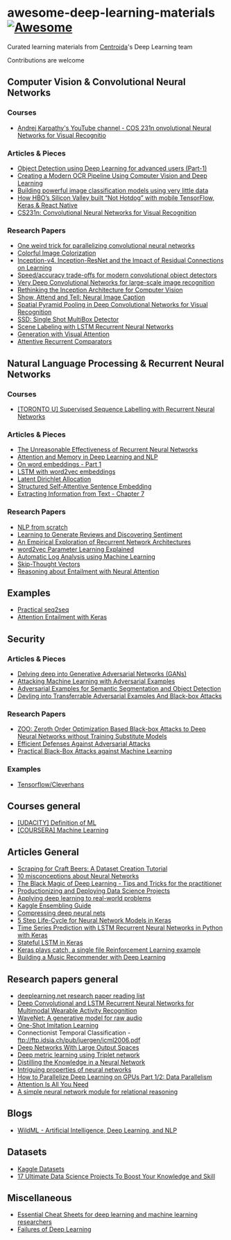 # awesome-deep-learning-materials [![Awesome](https://cdn.rawgit.com/sindresorhus/awesome/d7305f38d29fed78fa85652e3a63e154dd8e8829/media/badge.svg)](https://github.com/sindresorhus/awesome)

Curated learning materials from [Centroida](https://github.com/Centroida)'s Deep Learning team

Contributions are welcome

## Computer Vision & Convolutional Neural Networks

### Courses
* [Andrej Karpathy's YouTube channel - COS 231n  onvolutional Neural Networks for Visual Recognitio](https://www.youtube.com/channel/UCPk8m_r6fkUSYmvgCBwq-sw/videos)

### Articles & Pieces
* [Object Detection using Deep Learning for advanced users (Part-1)](https://medium.com/ilenze-com/object-detection-using-deep-learning-for-advanced-users-part-1-183bbbb08b19)
* [Creating a Modern OCR Pipeline Using Computer Vision and Deep Learning](https://blogs.dropbox.com/tech/2017/04/creating-a-modern-ocr-pipeline-using-computer-vision-and-deep-learning/)
* [Building powerful image classification models using very little data](https://blog.keras.io/building-powerful-image-classification-models-using-very-little-data.html)
* [How HBO’s Silicon Valley built “Not Hotdog” with mobile TensorFlow, Keras & React Native](https://medium.com/@timanglade/how-hbos-silicon-valley-built-not-hotdog-with-mobile-tensorflow-keras-react-native-ef03260747f3)
* [CS231n: Convolutional Neural Networks for Visual Recognition](http://cs231n.github.io/convolutional-networks/)

### Research Papers
* [One weird trick for parallelizing convolutional neural networks](https://arxiv.org/pdf/1404.5997v2.pdf)
* [Colorful Image Colorization](https://arxiv.org/pdf/1603.08511.pdf)
* [Inception-v4, Inception-ResNet and the Impact of Residual Connections on Learning](https://arxiv.org/pdf/1602.07261.pdf)
* [Speed/accuracy trade-offs for modern convolutional object detectors](https://arxiv.org/pdf/1611.10012.pdf)
* [Very Deep Convolutional Networks for large-scale image recognition](https://arxiv.org/pdf/1409.1556.pdf)
* [Rethinking the Inception Architecture for Computer Vision](https://arxiv.org/pdf/1512.00567.pdf)
* [Show, Attend and Tell: Neural Image Caption](https://arxiv.org/pdf/1502.03044v3.pdf)
* [Spatial Pyramid Pooling in Deep Convolutional Networks for Visual Recognition](https://arxiv.org/pdf/1406.4729.pdf)
* [SSD: Single Shot MultiBox Detector](https://arxiv.org/pdf/1512.02325.pdf)
* [Scene Labeling with LSTM Recurrent Neural Networks](https://www.cv-foundation.org/openaccess/content_cvpr_2015/papers/Byeon_Scene_Labeling_With_2015_CVPR_paper.pdf)
* [Generation with Visual Attention](https://arxiv.org/pdf/1502.03044v3.pdf)
* [Attentive Recurrent Comparators](https://arxiv.org/pdf/1703.00767.pdf)

## Natural Language Processing & Recurrent Neural Networks

### Courses
* [[TORONTO U] Supervised Sequence Labelling with Recurrent
Neural Networks](https://www.cs.toronto.edu/~graves/preprint.pdf)

### Articles & Pieces
* [The Unreasonable Effectiveness of Recurrent Neural Networks](http://karpathy.github.io/2015/05/21/rnn-effectiveness/)
* [Attention and Memory in Deep Learning and NLP](http://www.wildml.com/2016/01/attention-and-memory-in-deep-learning-and-nlp/)
* [On word embeddings - Part 1](http://ruder.io/word-embeddings-1/)
* [LSTM with word2vec embeddings](https://www.kaggle.com/lystdo/lstm-with-word2vec-embeddings)
* [Latent Dirichlet Allocation](http://videolectures.net/mlss09uk_blei_tm/)
* [Structured Self-Attentive Sentence Embedding](https://arxiv.org/pdf/1703.03130.pdf)
* [Extracting Information from Text - Chapter 7](http://www.nltk.org/book/ch07.html)

### Research Papers
* [NLP from scratch](https://arxiv.org/pdf/1103.0398.pdf)
* [Learning to Generate Reviews and Discovering Sentiment](https://arxiv.org/pdf/1704.01444.pdf)
* [An Empirical Exploration of Recurrent Network Architectures](http://proceedings.mlr.press/v37/jozefowicz15.pdf)
* [word2vec Parameter Learning Explained](https://arxiv.org/pdf/1411.2738v4.pdf)
* [Automatic Log Analysis using
Machine Learning](http://uu.diva-portal.org/smash/get/diva2:667650/FULLTEXT01.pdf)
* [Skip-Thought Vectors](https://arxiv.org/pdf/1506.06726.pdf)
* [Reasoning about Entailment with Neural Attention](https://arxiv.org/pdf/1509.06664.pdf)

## Examples
* [Practical seq2seq](https://github.com/farizrahman4u/seq2seq)
* [Attention Entailment with Keras](https://github.com/shyamupa/snli-entailment/blob/master/amodel.py)

## Security

### Articles & Pieces
* [Delving deep into Generative Adversarial Networks (GANs)](https://github.com/GKalliatakis/Delving-deep-into-GANs)
* [Attacking Machine Learning with Adversarial Examples](https://blog.openai.com/adversarial-example-research/)
* [Adversarial Examples for Semantic Segmentation and Object Detection](https://arxiv.org/pdf/1703.08603.pdf)
* [Devling into Transferrable Adversarial Examples
And Black-box Attacks](https://arxiv.org/pdf/1611.02770.pdf)

### Research Papers
* [ZOO: Zeroth Order Optimization Based Black-box Attacks to
Deep Neural Networks without Training Substitute Models](https://arxiv.org/pdf/1708.03999.pdf)
* [Efficient Defenses Against Adversarial Attacks](https://arxiv.org/pdf/1707.06728v2.pdf)
* [Practical Black-Box Attacks against Machine Learning](https://arxiv.org/pdf/1602.02697.pdf)

### Examples
* [Tensorflow/Cleverhans](https://github.com/tensorflow/cleverhans/tree/master/cleverhans)

## Courses general
* [[UDACITY] Definition of ML](https://classroom.udacity.com/courses/ud262/lessons/3625438937/concepts/6405791890923)
* [[COURSERA] Machine Learning ](https://www.coursera.org/learn/machine-learning)

## Articles General
* [Scraping for Craft Beers: A Dataset Creation Tutorial](http://blog.kaggle.com/2017/01/31/scraping-for-craft-beers-a-dataset-creation-tutorial/)
* [10 misconceptions about Neural Networks](http://www.turingfinance.com/misconceptions-about-neural-networks/)
* [The Black Magic of Deep Learning - Tips and Tricks for the practitioner](https://nmarkou.blogspot.bg/2017/02/the-black-magic-of-deep-learning-tips.html?utm_campaign=Revue+newsletter&utm_medium=Newsletter&utm_source=revue)
* [Productionizing and Deploying Data Science Projects](https://www.anaconda.com/blog/developer-blog/productionizing-and-deploying-data-science-projects/)
* [Applying deep learning to real-world problems](https://medium.com/merantix/applying-deep-learning-to-real-world-problems-ba2d86ac5837)
* [Kaggle Ensembling Guide](https://mlwave.com/kaggle-ensembling-guide/)
* [Compressing deep neural nets](http://machinethink.net/blog/compressing-deep-neural-nets/?utm_campaign=Revue%20newsletter&utm_medium=Newsletter&utm_source=Deep%20Learning%20Weekly)
* [5 Step Life-Cycle for Neural Network Models in Keras](https://machinelearningmastery.com/5-step-life-cycle-neural-network-models-keras/)
* [Time Series Prediction with LSTM Recurrent Neural Networks in Python with Keras](https://machinelearningmastery.com/time-series-prediction-lstm-recurrent-neural-networks-python-keras/)
* [Stateful LSTM in Keras](http://philipperemy.github.io/keras-stateful-lstm/)
* [Keras plays catch, a single file Reinforcement Learning example](http://edersantana.github.io/articles/keras_rl/])
* [Building a Music Recommender with Deep Learning](http://mattmurray.net/building-a-music-recommender-with-deep-learning/?utm_campaign=Revue%20newsletter&utm_medium=Newsletter&utm_source=Deep%20Learning%20Weekly)



## Research papers general
* [deeplearning.net research paper reading list](http://deeplearning.net/reading-list/)
* [Deep Convolutional and LSTM Recurrent Neural Networks for Multimodal Wearable Activity Recognition](http://www.mdpi.com/1424-8220/16/1/115/htm)
* [WaveNet: A generative model for raw audio](https://arxiv.org/pdf/1609.03499.pdf)
* [One-Shot Imitation Learning](https://arxiv.org/pdf/1703.07326.pdf)
*  Connectionist Temporal Classification - ftp://ftp.idsia.ch/pub/juergen/icml2006.pdf
* [Deep Networks With Large Output Spaces](https://arxiv.org/abs/1412.7479)
* [Deep metric learning using Triplet network](https://arxiv.org/abs/1412.6622)
* [Distilling the Knowledge in a Neural Network](https://arxiv.org/pdf/1503.02531.pdf)
* [Intriguing properties of neural networks](https://arxiv.org/pdf/1312.6199v4.pdf)
* [How to Parallelize Deep Learning on GPUs Part 1/2: Data Parallelism](http://timdettmers.com/2014/10/09/deep-learning-data-parallelism/)
* [Attention Is All You Need](https://arxiv.org/pdf/1706.03762.pdf)
* [A simple neural network module for relational reasoning](https://arxiv.org/pdf/1706.01427.pdf)

## Blogs
* [WildML - Artificial Intelligence, Deep Learning, and NLP](http://www.wildml.com/)

## Datasets
 * [Kaggle Datasets](https://www.kaggle.com/datasets)
 * [17 Ultimate Data Science Projects To Boost Your Knowledge and Skill](https://www.analyticsvidhya.com/blog/2016/10/17-ultimate-data-science-projects-to-boost-your-knowledge-and-skills/?utm_content=buffer9424a&utm_medium=social&utm_source=facebook.com&utm_campaign=buffer)

## Miscellaneous
* [Essential Cheat Sheets for deep learning and machine learning researchers](https://github.com/kailashahirwar/cheatsheets-ai?utm_campaign=Revue%20newsletter&utm_medium=Newsletter&utm_source=revue)
* [Failures of Deep Learning](https://www.youtube.com/watch?v=jWVZnkTfB3c)

